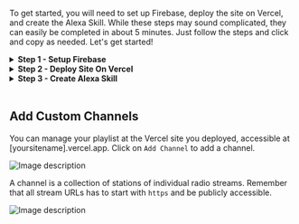 <!-- An Alexa Skill that lets you create and customize a personal playlist of audio streams that can be easily managed through a web page. Simply say, `Alexa, ask juke box to play some blues` to listen. You can skip to the next track, or pause the audio at any time and the skill will keep progress of your streams. -->

<!-- ![Image description](https://dev-to-uploads.s3.amazonaws.com/uploads/articles/lybrvz7ol44d1dnlpobk.png) -->

To get started, you will need to set up Firebase, deploy the site on Vercel, and create the Alexa Skill. While these steps may sound complicated, they can easily be completed in about 5 minutes. Just follow the steps and click and copy as needed. Let's get started!

<details>
<summary><b>Step 1 - Setup Firebase</b></summary>

Firebase enables data storage and authentication, if needed for our website and their free tier is very generous. You'll need to create a project, add a web app and enable the database.

### a. Create New Firebase Project

Create a new Firebase Project at [console.firebase.com](https://console.firebase.google.com/u/0/).

![Create a new Firebase Project](https://dev-to-uploads.s3.amazonaws.com/uploads/articles/98dohx1yuhu3ignqymzb.png "Create a new Firebase Project")

### b. Create a Web app in your project
Next step is to create a web app. Click on `</>` icon to select the Web as the platform.

![Create a Web app](https://dev-to-uploads.s3.amazonaws.com/uploads/articles/hh64hfrmedjn032um9c0.png)

Click on `Add App`. You can name it anything you want, like MyWebsite

![Create a Web app](https://dev-to-uploads.s3.amazonaws.com/uploads/articles/pl2bx3re7b5ioj5ynojv.png)

When you create a new Web app, Firebase will create credentials that you can use to access the app from your website. 

> Note the `API Key` and `Project ID`, you'll need it when you deploy the website.

![Note the API Key and Project ID](https://dev-to-uploads.s3.amazonaws.com/uploads/articles/ambkm2ul7gujgpkggktq.png)

### c. Create database
Next we need to initialize the Firestore database in our project. We will be storing all our data in Firebase and that requires you to create a database. You don't need to add any data, just initialize it so Firebase will provision it for you.


![Create database](https://dev-to-uploads.s3.amazonaws.com/uploads/articles/4o678vt5m5taq0fo8vb7.png)

Click on Firestore Firebase and then click on `Create database` to enable it in your project.

![Create database](https://dev-to-uploads.s3.amazonaws.com/uploads/articles/eca0hsy6xwyb4q3arhwc.png)


When you create a new Web app, Firebase will create credentials that you can use to access the app from your website. Note the `API Key` and `Project ID`, you'll need it when you deploy the website.
</details>


<details>
<summary><b>Step 2 - Deploy Site On Vercel</b></summary>
 
Vercel is a great place to host the website as it is fast and enables deploying Nuxt 3 apps with zero configuration.

![Image description](https://dev-to-uploads.s3.amazonaws.com/uploads/articles/ezkk2gxbnfkqb9x4gw5w.png)

Just click on the button below to deploy the site on Vercel. Enter the Firebase `Project ID` and `API Key` as environment variables.

[![Deploy with Vercel](https://vercel.com/button)](https://vercel.com/new/clone?repository-url=https%3A%2F%2Fgithub.com%2Fbalsimpson%2Falexa-radio-skill&env=FIREBASE_API_KEY,FIREBASE_PROJECT_ID&envDescription=Setup%20your%20Firebase%20before%20you%20deploy%20the%20site.)

Note the Github repository you create. The Alexa Skill Code required for the next step is in the root of that repository.
</details>


<details>
<summary><b>Step 3 - Create Alexa Skill</b></summary>
Last step is to create the Alexa Skill. Go to [Alexa Developer Console](https://developer.amazon.com/alexa/console/ask/create-new-skill/name) to create an Alexa skill.

![Image description](https://dev-to-uploads.s3.amazonaws.com/uploads/articles/spx7hjni29vngey3jekg.png)

Click `Create skill` and give your skill a name, like Juke Box. On the next screen, choose `Other` as the type of experience and `Custom` as model.

![Image description](https://dev-to-uploads.s3.amazonaws.com/uploads/articles/czvnoh8dol8l3hdj0l6c.png)

In the next screen, choose `Start from Scratch` as the template.

![Image description](https://dev-to-uploads.s3.amazonaws.com/uploads/articles/zutqu8wpdd5u0sf0swep.png)

On the next screen, click `Create Skill` to create the Alexa Skill. We will add the code once the skill is created.

Once the skill is created, click on `Code` on the top menu.

![Image description](https://dev-to-uploads.s3.amazonaws.com/uploads/articles/gxdpjjrwzn4sn7d0zn10.png)

When the code page opens, click on `Import code`.

![Image description](https://dev-to-uploads.s3.amazonaws.com/uploads/articles/0655emui3srk6p63y7kq.png)

The zip file is called `AlexaSkillCode.zip` and is in the root folder of the Github repository you created while deploying your site to Vercel. Download it and then upload the zip file to Alexa.

![Image description](https://dev-to-uploads.s3.amazonaws.com/uploads/articles/gnga62gye1re1v8clf1o.png)

Alexa Responses to be added.
Audio Interface to be enabled.
</details>

<br>

## Add Custom Channels
You can manage your playlist at the Vercel site you deployed, accessible at [yoursitename].vercel.app. Click on `Add Channel` to add a channel.

![Image description](https://dev-to-uploads.s3.amazonaws.com/uploads/articles/ijgtddpll6s8bmwsuoyz.png)

A channel is a collection of stations of individual radio streams. Remember that all stream URLs has to start with `https` and be publicly accessible.

![Image description](https://dev-to-uploads.s3.amazonaws.com/uploads/articles/tglz3o3gx6xm7sdcooy0.png)